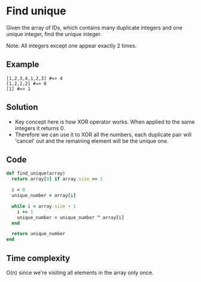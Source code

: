 # Find unique
Given the array of IDs, which contains many duplicate integers and one unique integer, find the unique integer.

Note: All integers except one appear exactly 2 times.

## Example
```
[1,2,3,4,1,2,3] #=> 4
[1,2,1,2] #=> 0
[1] #=> 1
```

## Solution
- Key concept here is how XOR operator works. When applied to the same integers it returns 0.
- Therefore we can use it to XOR all the numbers, each duplicate pair will 'cancel'  out and the remaining element will be the unique one.

## Code
```ruby
def find_unique(array)
  return array[0] if array.size == 1

  i = 0
  unique_number = array[i]

  while i < array.size - 1
    i += 1
    unique_number = unique_number ^ array[i]
  end

  return unique_number
end
```

## Time complexity
O(n) since we're visiting all elements in the array only once.

